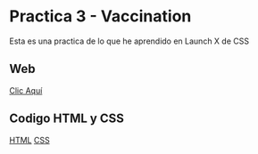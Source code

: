 # Practica 3 - Vaccination

Esta es una practica de lo que he aprendido en Launch X de CSS

<h2>Web</h2>
<a href="#">Clic Aquí</a>

<h2>Codigo HTML y CSS</h2>
<a href="index.html">HTML</a>
<a href="style.css">CSS</a>